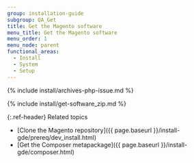 ```yaml
---
group: installation-guide
subgroup: QA_Get
title: Get the Magento software
menu_title: Get the Magento software
menu_order: 1
menu_node: parent
functional_areas:
  - Install
  - System
  - Setup
---
```


{% include install/archives-php-issue.md %}

{% include install/get-software_zip.md %}

{:.ref-header}
Related topics

-   [Clone the Magento repository]({{ page.baseurl }}/install-gde/prereq/dev_install.html)
-   [Get the Composer metapackage]({{ page.baseurl }}/install-gde/composer.html)

